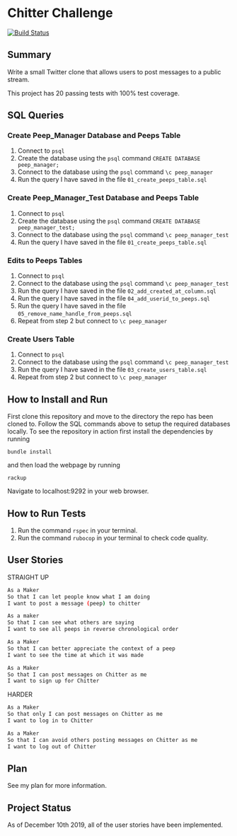 Chitter Challenge
=================
[![Build Status](https://travis-ci.org/jessmar94/chitter-challenge.svg?branch=master)](https://travis-ci.org/jessmar94/chitter-challenge)
## Summary
Write a small Twitter clone that allows users to post messages to a public stream.

This project has 20 passing tests with 100% test coverage.

## SQL Queries
### Create Peep_Manager Database and Peeps Table
1. Connect to `psql`
2. Create the database using the `psql` command `CREATE DATABASE peep_manager;`
3. Connect to the database using the `psql` command `\c peep_manager`
4. Run the query I have saved in the file `01_create_peeps_table.sql`

### Create Peep_Manager_Test Database and Peeps Table
1. Connect to `psql`
2. Create the database using the `psql` command `CREATE DATABASE peep_manager_test;`
3. Connect to the database using the `psql` command `\c peep_manager_test`
4. Run the query I have saved in the file `01_create_peeps_table.sql`

### Edits to Peeps Tables
1. Connect to `psql`
2. Connect to the database using the `psql` command `\c peep_manager_test`
3. Run the query I have saved in the file `02_add_created_at_column.sql`
3. Run the query I have saved in the file `04_add_userid_to_peeps.sql`
3. Run the query I have saved in the file `05_remove_name_handle_from_peeps.sql`
4. Repeat from step 2 but connect to `\c peep_manager`

### Create Users Table
1. Connect to `psql`
2. Connect to the database using the `psql` command `\c peep_manager_test`
3. Run the query I have saved in the file `03_create_users_table.sql`
4. Repeat from step 2 but connect to `\c peep_manager`

## How to Install and Run
First clone this repository and move to the directory the repo has been cloned to.
Follow the SQL commands above to setup the required databases locally.
To see the repository in action first install the dependencies by running
```
bundle install
```
and then load the webpage by running
```
rackup
```
Navigate to localhost:9292 in your web browser.

## How to Run Tests
1. Run the command `rspec` in your terminal.
2. Run the command `rubocop` in your terminal to check code quality.

## User Stories
STRAIGHT UP
```bash
As a Maker
So that I can let people know what I am doing  
I want to post a message (peep) to chitter
```

```bash
As a maker
So that I can see what others are saying  
I want to see all peeps in reverse chronological order
```

```bash
As a Maker
So that I can better appreciate the context of a peep
I want to see the time at which it was made
```

```bash
As a Maker
So that I can post messages on Chitter as me
I want to sign up for Chitter
```

HARDER
```bash
As a Maker
So that only I can post messages on Chitter as me
I want to log in to Chitter
```

```bash
As a Maker
So that I can avoid others posting messages on Chitter as me
I want to log out of Chitter
```

## Plan
See my plan for more information.

## Project Status
As of December 10th 2019, all of the user stories have been implemented.
